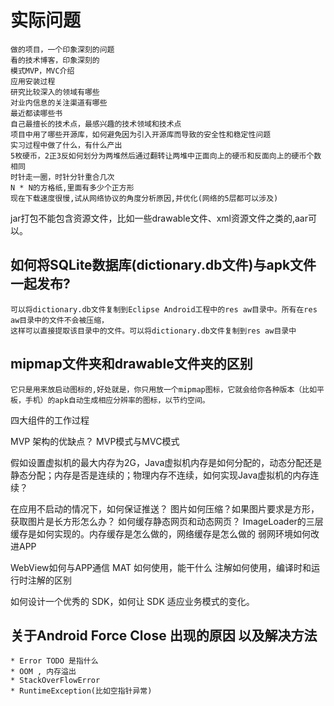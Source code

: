 # 实际问题
    做的项目，一个印象深刻的问题
    看的技术博客，印象深刻的
    模式MVP，MVC介绍
    应用安装过程
    研究比较深入的领域有哪些
    对业内信息的关注渠道有哪些
    最近都读哪些书
    自己最擅长的技术点，最感兴趣的技术领域和技术点
    项目中用了哪些开源库，如何避免因为引入开源库而导致的安全性和稳定性问题
    实习过程中做了什么，有什么产出
    5枚硬币，2正3反如何划分为两堆然后通过翻转让两堆中正面向上的硬币和反面向上的硬币个数相同
    时针走一圈，时针分针重合几次
    N * N的方格纸,里面有多少个正方形
    现在下载速度很慢,试从网络协议的角度分析原因,并优化(网络的5层都可以涉及)


jar打包不能包含资源文件，比如一些drawable文件、xml资源文件之类的,aar可以。

## 如何将SQLite数据库(dictionary.db文件)与apk文件一起发布?
    可以将dictionary.db文件复制到Eclipse Android工程中的res aw目录中。所有在res aw目录中的文件不会被压缩，
    这样可以直接提取该目录中的文件。可以将dictionary.db文件复制到res aw目录中

## mipmap文件夹和drawable文件夹的区别
    它只是用来放启动图标的,好处就是，你只用放一个mipmap图标，它就会给你各种版本（比如平板，手机）的apk自动生成相应分辨率的图标，以节约空间。

四大组件的工作过程

MVP 架构的优缺点？
MVP模式与MVC模式

假如设置虚拟机的最大内存为2G，Java虚拟机内存是如何分配的，动态分配还是静态分配；内存是否是连续的；物理内存不连续，如何实现Java虚拟机的内存连续？

在应用不启动的情况下，如何保证推送？
图片如何压缩？如果图片要求是方形，获取图片是长方形怎么办？
如何缓存静态网页和动态网页？
ImageLoader的三层缓存是如何实现的。内存缓存是怎么做的，网络缓存是怎么做的
弱网环境如何改进APP

WebView如何与APP通信
MAT 如何使用，能干什么
注解如何使用，编译时和运行时注解的区别

如何设计一个优秀的 SDK，如何让 SDK 适应业务模式的变化。

## 关于Android Force Close 出现的原因 以及解决方法
    * Error TODO 是指什么
    * OOM , 内存溢出
    * StackOverFlowError
    * RuntimeException(比如空指针异常)